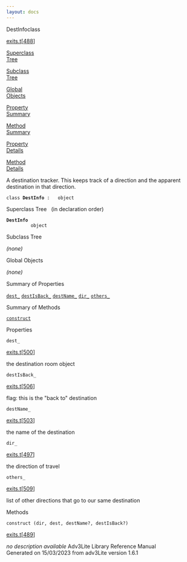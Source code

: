```yaml
---
layout: docs
---
```

<span class="title">DestInfo</span><span class="type">class</span>

[exits.t](../file/exits.t.html)\[[488](../source/exits.t.html#488)\]

[Superclass  
Tree](#_SuperClassTree_)

[Subclass  
Tree](#_SubClassTree_)

[Global  
Objects](#_ObjectSummary_)

[Property  
Summary](#_PropSummary_)

[Method  
Summary](#_MethodSummary_)

[Property  
Details](#_Properties_)

[Method  
Details](#_Methods_)



A destination tracker. This keeps track of a direction and the apparent
destination in that direction.

`class `**`DestInfo`**` :   object`



<span id="_SuperClassTree_"></span>



<span class="hdln">Superclass Tree</span>   (in declaration order)



**`DestInfo`**  
`         object`  
<span id="_SubClassTree_"></span>



<span class="hdln">Subclass Tree</span>  



*(none)* <span id="_ObjectSummary_"></span>



<span class="hdln">Global Objects</span>  



*(none)* <span id="_PropSummary_"></span>



<span class="hdln">Summary of Properties</span>  



[`dest_`](#dest_) [`destIsBack_`](#destIsBack_) [`destName_`](#destName_) [`dir_`](#dir_) [`others_`](#others_)

<span id="_MethodSummary_"></span>



<span class="hdln">Summary of Methods</span>  



[`construct`](#construct)

<span id="_Properties_"></span>



<span class="hdln">Properties</span>  



<span id="dest_"></span>

`dest_`

[exits.t](../file/exits.t.html)\[[500](../source/exits.t.html#500)\]



the destination room object



<span id="destIsBack_"></span>

`destIsBack_`

[exits.t](../file/exits.t.html)\[[506](../source/exits.t.html#506)\]



flag: this is the "back to" destination



<span id="destName_"></span>

`destName_`

[exits.t](../file/exits.t.html)\[[503](../source/exits.t.html#503)\]



the name of the destination



<span id="dir_"></span>

`dir_`

[exits.t](../file/exits.t.html)\[[497](../source/exits.t.html#497)\]



the direction of travel



<span id="others_"></span>

`others_`

[exits.t](../file/exits.t.html)\[[509](../source/exits.t.html#509)\]



list of other directions that go to our same destination



<span id="_Methods_"></span>



<span class="hdln">Methods</span>  



<span id="construct"></span>

`construct (dir, dest, destName?, destIsBack?)`

[exits.t](../file/exits.t.html)\[[489](../source/exits.t.html#489)\]



*no description available*
Adv3Lite Library Reference Manual  
Generated on 15/03/2023 from adv3Lite version 1.6.1


